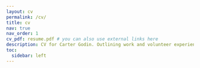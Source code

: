 ```yaml
---
layout: cv
permalink: /cv/
title: cv
nav: true
nav_order: 1
cv_pdf: resume.pdf # you can also use external links here
description: CV for Carter Godin. Outlining work and volunteer experience, education, awards, skills, and research interests.
toc:
  sidebar: left
---
```

